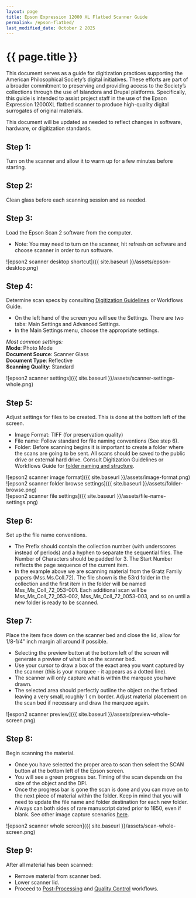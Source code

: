 ```yaml
---
layout: page
title: Epson Expression 12000 XL Flatbed Scanner Guide
permalink: /epson-flatbed/
last_modified_date: October 2 2025
---
```


# {{ page.title }}

This document serves as a guide for digitization practices supporting the American Philosophical Society’s digital initiatives. These efforts are part of a broader commitment to preserving and providing access to the Society’s collections through the use of Islandora and Drupal platforms. Specifically, this guide is intended to assist project staff in the use of the Epson Expression 12000XL flatbed scanner to produce high-quality digital surrogates of original materials.

This document will be updated as needed to reflect changes in software, hardware, or digitization standards.

## Step 1:  
Turn on the scanner and allow it to warm up for a few minutes before starting.  

## Step 2:  
Clean glass before each scanning session and as needed.  

## Step 3:  
Load the Epson Scan 2 software from the computer.
 * Note: You may need to turn on the scanner, hit refresh on software and choose scanner in order to run software.

![epson2 scanner desktop shortcut]({{ site.baseurl }}/assets/epson-desktop.png)

## Step 4:  
Determine scan specs by consulting [Digitization Guidelines](https://americanphilosophicalsociety.github.io/APS_digitization/digitization/#scanning-equipment-and-specifications) or Workflows Guide.
 * On the left hand of the screen you will see the Settings. There are two tabs: Main Settings and Advanced Settings.
 * In the Main Settings menu, choose the appropriate settings.  

*Most common settings:*  
**Mode**: Photo Mode  
**Document Source**: Scanner Glass  
**Document Type**: Reflective  
**Scanning Quality**: Standard  

![epson2 scanner settings]({{ site.baseurl }}/assets/scanner-settings-whole.png)  

## Step 5:
Adjust settings for files to be created. This is done at the bottom left of the screen.
 * Image Format: TIFF (for preservation quality)
 * File name: Follow standard for file naming conventions (See step 6).
 * Folder: Before scanning begins it is important to create a folder where the scans are going to be sent. All scans should be saved to the public drive or external hard drive. Consult Digitization Guidelines or Workflows Guide for [folder naming and structure](https://americanphilosophicalsociety.github.io/APS_digitization/digitization/#file-storage).

![epson2 scanner image format]({{ site.baseurl }}/assets/image-format.png)  
![epson2 scanner folder browse settings]({{ site.baseurl }}/assets/folder-browse.png)  
![epson2 scanner file settings]({{ site.baseurl }}/assets/file-name-settings.png) 

## Step 6:  
Set up the file name conventions.
 * The Prefix should contain the collection number (with underscores instead of periods) and a hyphen to separate the sequential files. The Number of Characters should be padded for 3. The Start Number reflects the page sequence of the current item.
 * In the example above we are scanning material from the Gratz Family papers (Mss.Ms.Coll.72). The file shown is the 53rd folder in the collection and the first item in the folder will be named Mss_Ms_Coll_72_053-001. Each additional scan will be Mss_Ms_Coll_72_053-002, Mss_Ms_Coll_72_0053-003, and so on until a new folder is ready to be scanned.

## Step 7:  
Place the item face down on the scanner bed and close the lid, allow for 1/8-1/4” inch margin all around if possible.
 * Selecting the preview button at the bottom left of the screen will generate a preview of what is on the scanner bed.
 * Use your cursor to draw a box of the exact area you want captured by the scanner (this is your marquee - it appears as a dotted line).
 * The scanner will only capture what is within the marquee you have drawn.
 * The selected area should perfectly outline the object on the flatbed leaving a very small, roughly 1 cm border. Adjust material placement on the scan bed if necessary and draw the marquee again.

![espon2 scanner preview]({{ site.baseurl }}/assets/preview-whole-screen.png) 

## Step 8:
Begin scanning the material.
 * Once you have selected the proper area to scan then select the SCAN button at the bottom left of the Epson screen.
 * You will see a green progress bar. Timing of the scan depends on the size of the object and the DPI.
 * Once the progress bar is gone the scan is done and you can move on to the next piece of material within the folder. Keep in mind that you will need to update the file name and folder destination for each new folder.
 * Always can both sides of rare manuscript dated prior to 1850, even if blank. See other image capture scenarios [here](https://americanphilosophicalsociety.github.io/APS_digitization/digitization/#image-capture).

 ![epson2 scanner whole screen]({{ site.baseurl }}/assets/scan-whole-screen.png)  

## Step 9:
After all material has been scanned:
 * Remove material from scanner bed.
 * Lower scanner lid.
 * Proceed to [Post-Processing](https://americanphilosophicalsociety.github.io/APS_digitization/digitization/#post-processing) and [Quality Control](https://americanphilosophicalsociety.github.io/APS_digitization/digitization/#quality-control-measures) workflows.
  

